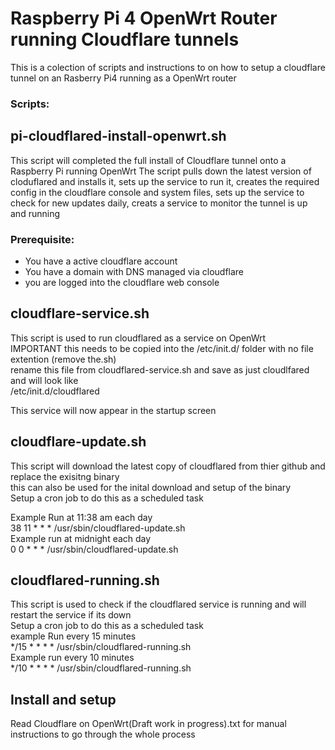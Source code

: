 # Raspberry Pi 4 OpenWrt Router running Cloudflare tunnels

This is a colection of scripts and instructions to on how to setup a cloudflare tunnel on an Rasberry Pi4 running as a OpenWrt router

### Scripts:



## pi-cloudflared-install-openwrt.sh
This script will completed the full install of Cloudflare tunnel onto a Raspberry Pi running OpenWrt
The script pulls down the latest version of cloduflared and installs it, sets up the service to run it, creates the required config in the cloudflare console and  system files, sets up the service to check for new updates daily, creats a service to monitor the tunnel is up and running

### Prerequisite:
- You have a active cloudflare account
- You have a domain with DNS managed via cloudflare
- you are logged into the cloudflare web console 

## cloudflare-service.sh

  This script is used to run cloudflared as a service on OpenWrt\
  IMPORTANT this needs to be copied into the /etc/init.d/ folder with no file extention (remove the.sh)\
  rename this file from cloudflared-service.sh and save as just cloudlfared and will look like\
  /etc/init.d/cloudflared
  
  This service will now appear in the startup screen

## cloudflare-update.sh

  This script will download the latest copy of cloudflared from thier github and replace the exisitng binary\
  this can also be used for the inital download and setup of the binary\
  Setup a cron job to do this as a scheduled task
  
  Example Run at 11:38 am each day\
  38 11 * * * /usr/sbin/cloudflared-update.sh\
  Example run at midnight each day\
  0 0 * * * /usr/sbin/cloudflared-update.sh
  
## cloudflared-running.sh

This script is used to check if the cloudflared service is running and will restart the service if its down\
Setup a cron job to do this as a scheduled task\
example Run every 15 minutes\
*/15  * * * * /usr/sbin/cloudflared-running.sh\
Example run every 10 minutes\
*/10  * * * * /usr/sbin/cloudflared-running.sh

## Install and setup
Read Cloudflare on OpenWrt(Draft work in progress).txt for manual instructions to go through the whole process

